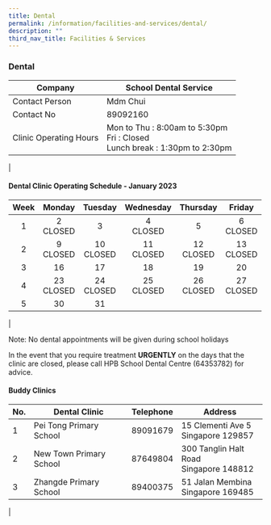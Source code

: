 ```yaml
---
title: Dental
permalink: /information/facilities-and-services/dental/
description: ""
third_nav_title: Facilities & Services
---
```

### **Dental**

| Company | School Dental Service |
|---|---|
| Contact Person | Mdm Chui |
| Contact No | 89092160 |
| Clinic Operating Hours  | Mon to Thu : 8:00am to 5:30pm<br>Fri : Closed <br>Lunch break : 1:30pm to 2:30pm|
|

#### **Dental Clinic Operating Schedule - January 2023**

| <center>Week | <center>Monday | <center>Tuesday | <center>Wednesday | <center>Thursday | <center>Friday |
|:---:|---|---|---|---|---|
| <center> 1 |<center>2<br>CLOSED  | <center>3<br> | <center>4<br>CLOSED |<center>5<br>  |<center> 6<br>CLOSED| 
| <center>2 | <center>9<br>CLOSED  | <center>10<br>CLOSED  | <center>11<br>CLOSED | <center>12<br>CLOSED  | <center>13<br>CLOSED  |
| <center>3 | <center>16<br>| <center> 17<br>  | <center>18<br> | <center>19<br> | <center>20<br>  |
| <center> 4 |  <center> 23<br>CLOSED | <center> 24<br>CLOSED | <center> 25<br>CLOSED |  <center> 26<br>CLOSED | <center> 27<br>CLOSED |
| <center> 5|  <center>30<br> | <center>31 <br> |   <center> <br>|<center> <br> |<center> <br> |  |
|
	
Note: No dental appointments will be given during school holidays 

In the event that you require treatment **URGENTLY** on the days that the clinic are closed, please call HPB School Dental Centre (64353782) for advice. 

#### **Buddy Clinics**

| No. | Dental Clinic | Telephone | Address |
|---|---|:---:|---|
| 1 | Pei Tong Primary School | 89091679 | 15 Clementi Ave 5<br>Singapore 129857 |
| 2 | New Town Primary School |  87649804 | 300 Tanglin Halt Road<br>Singapore 148812 |
| 3 | Zhangde Primary School | 89400375 | 51 Jalan Membina<br>Singapore 169485 |
|